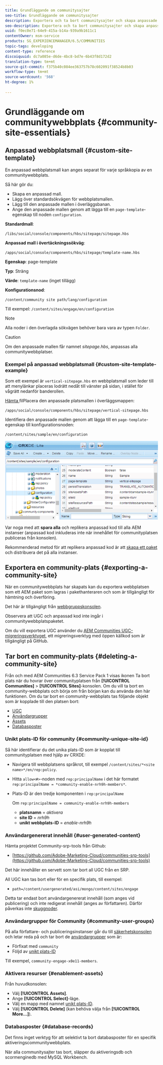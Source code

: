 ```yaml
---
title: Grundläggande om communitysajter
seo-title: Grundläggande om communitysajter
description: Exportera och ta bort communitysajter och skapa anpassade webbplatsmallar
seo-description: Exportera och ta bort communitysajter och skapa anpassade webbplatsmallar
uuid: f0ec0e71-64e9-415a-b14a-939a9b1611c1
contentOwner: msm-service
products: SG_EXPERIENCEMANAGER/6.5/COMMUNITIES
topic-tags: developing
content-type: reference
discoiquuid: dc7a085e-d6de-4bc8-bd7e-6b43f8d172d2
translation-type: tm+mt
source-git-commit: f375b40c084ee363757b78c602091f38524b8b03
workflow-type: tm+mt
source-wordcount: '568'
ht-degree: 1%

---
```



# Grundläggande om communitywebbplats {#community-site-essentials}

## Anpassad webbplatsmall {#custom-site-template}

En anpassad webbplatsmall kan anges separat för varje språkkopia av en communitywebbplats.

Så här gör du:

* Skapa en anpassad mall.
* Lägg över standardsökvägen för webbplatsmallen.
* Lägg till den anpassade mallen i överläggsbanan.
* Ange den anpassade mallen genom att lägga till en `page-template`-egenskap till noden `configuration`.

**Standardmall**:

`/libs/social/console/components/hbs/sitepage/sitepage.hbs`

**Anpassad mall i övertäckningssökväg**:

`/apps/social/console/components/hbs/sitepage/template-name.hbs`

**Egenskap**: page-template

**Typ**: Sträng

**Värde**:  `template-name` (inget tillägg)

**Konfigurationsnod**:

`/content/community site path/lang/configuration`

Till exempel: `/content/sites/engage/en/configuration`

>[!NOTE]
>
>Alla noder i den överlagda sökvägen behöver bara vara av typen `Folder`.

>[!CAUTION]
>
>Om den anpassade mallen får namnet *sitepage.hbs*, anpassas alla communitywebbplatser.

### Exempel på anpassad webbplatsmall {#custom-site-template-example}

Som ett exempel är `vertical-sitepage.hbs` en webbplatsmall som leder till att menylänkar placeras lodrätt nedåt till vänster på sidan, i stället för vågrätt nedanför banderollen.

[Hämta ](assets/vertical-sitepage.hbs)
filPlacera den anpassade platsmallen i överläggsmappen:

`/apps/social/console/components/hbs/sitepage/vertical-sitepage.hbs`

Identifiera den anpassade mallen genom att lägga till en `page-template`-egenskap till konfigurationsnoden:

`/content/sites/sample/en/configuration`

![crxde-siteconfiguration](assets/crxde-siteconfiguration.png)

Var noga med att **spara alla** och replikera anpassad kod till alla AEM instanser (anpassad kod inkluderas inte när innehållet för communityplatsen publiceras från konsolen).

Rekommenderad metod för att replikera anpassad kod är att [skapa ett paket](../../help/sites-administering/package-manager.md#creating-a-new-package) och distribuera det på alla instanser.

## Exportera en community-plats {#exporting-a-community-site}

När en communitywebbplats har skapats kan du exportera webbplatsen som ett AEM paket som lagras i pakethanteraren och som är tillgängligt för hämtning och överföring.

Det här är tillgängligt från [webbgruppskonsolen](sites-console.md#exporting-the-site).

Observera att UGC och anpassad kod inte ingår i communitywebbplatspaketet.

Om du vill exportera UGC använder du [AEM Communities UGC-migreringsverktyget](https://github.com/Adobe-Marketing-Cloud/communities-ugc-migration), ett migreringsverktyg med öppen källkod som är tillgängligt på GitHub.

## Tar bort en community-plats {#deleting-a-community-site}

Från och med AEM Communities 6.3 Service Pack 1 visas ikonen Ta bort plats när du hovrar över communityplatsen från **[!UICONTROL Communities]** > **[!UICONTROL Sites]**-konsolen. Om du vill ta bort en community-webbplats och börja om från början kan du använda den här funktionen. Om du tar bort en community-webbplats tas följande objekt som är kopplade till den platsen bort:

* [UGC](#user-generated-content)
* [Användargrupper](#community-user-groups)
* [Assets](#enablement-assets)
* [Databasposter](#database-records)

### Unikt plats-ID för community {#community-unique-site-id}

Så här identifierar du det unika plats-ID som är kopplat till communityplatsen med hjälp av CRXDE:

* Navigera till webbplatsens språkrot, till exempel `/content/sites/*<site name>*/en/rep:policy`.

* Hitta `allow<#>`-noden med `rep:principalName` i det här formatet `rep:principalName = *community-enable-nrh9h-members*`.

* Plats-ID är den tredje komponenten i `rep:principalName`

   Om `rep:principalName = community-enable-nrh9h-members`

   * **platsnamn** =  *aktivera*
   * **site ID** =  *nrh9h*
   * **unikt webbplats-ID** =  *enable-nrh9h*

### Användargenererat innehåll {#user-generated-content}

Hämta projektet Community-srp-tools från Github:

* [https://github.com/Adobe-Marketing-Cloud/communities-srp-tools](https://github.com/Adobe-Marketing-Cloud/communities-srp-tools)

Det här innehåller en servett som tar bort all UGC från en SRP.

All UGC kan tas bort eller för en specifik plats, till exempel:

* `path=/content/usergenerated/asi/mongo/content/sites/engage`

Detta tar endast bort användargenererat innehåll (som anges vid publicering) och inte redigerat innehåll (anges av författaren). Därför påverkas inte [skuggnoder](srp.md#shadownodes).

### Användargrupper för Community {#community-user-groups}

På alla författare- och publiceringsinstanser går du till [säkerhetskonsolen](../../help/sites-administering/security.md) och letar reda på och tar bort de [användargrupper](users.md) som är:

* Förfixat med `community`
* Följd av [unikt plats-ID](#community-unique-site-id)

Till exempel, `community-engage-x0e11-members`.

### Aktivera resurser {#enablement-assets}

Från huvudkonsolen:

* Välj **[!UICONTROL Assets]**.
* Ange **[!UICONTROL Select]**-läge.
* Välj en mapp med namnet [unikt plats-ID](#community-unique-site-id).
* Välj **[!UICONTROL Delete]** (kan behöva välja från **[!UICONTROL More...]**).

### Databasposter {#database-records}

Det finns inget verktyg för att selektivt ta bort databasposter för en specifik aktiveringscommunitywebbplats.

När alla communitysajter tas bort, släpper du aktiveringsdb och scormenginedb med MySQL Workbench.
